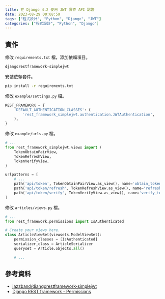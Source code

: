 ```yaml
---
title: 在 Django 4.2 使用 JWT 實作 API 認證
date: 2023-08-29 00:08:50
tags: ["程式設計", "Python", "Django", "JWT"]
categories: ["程式設計", "Python", "Django"]
---
```


## 實作

修改 `requirements.txt` 檔，添加依賴項目。

```bash
djangorestframework-simplejwt
```

安裝依賴套件。

```bash
pip install -r requirements.txt
```

修改 `example/settings.py` 檔。

```py
REST_FRAMEWORK = {
    'DEFAULT_AUTHENTICATION_CLASSES': (
        'rest_framework_simplejwt.authentication.JWTAuthentication',
    ),
}
```

修改 `example/urls.py` 檔。

```py
# ...
from rest_framework_simplejwt.views import (
    TokenObtainPairView,
    TokenRefreshView,
    TokenVerifyView,
)

urlpatterns = [
    # ...
    path('api/token', TokenObtainPairView.as_view(), name='obtain_token'),
    path('api/token/refresh', TokenRefreshView.as_view(), name='refresh_token'),
    path('api/token/verify', TokenVerifyView.as_view(), name='verify_token'),
]
```

修改 `articles/views.py` 檔。

```py
# ...
from rest_framework.permissions import IsAuthenticated

# Create your views here.
class ArticleViewSet(viewsets.ModelViewSet):
    permission_classes = [IsAuthenticated]
    serializer_class = ArticleSerializer
    queryset = Article.objects.all()

    # ...
```

## 參考資料

- [jazzband/djangorestframework-simplejwt](https://github.com/jazzband/djangorestframework-simplejwt)
- [Django REST framework - Permissions](https://www.django-rest-framework.org/api-guide/permissions/)
